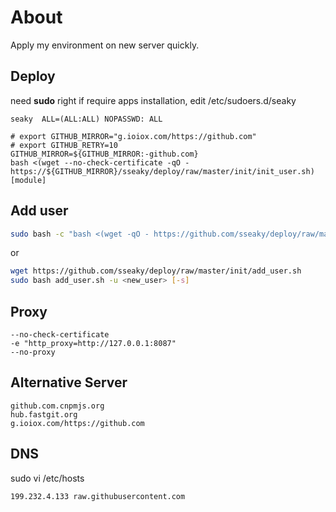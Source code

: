 # About

Apply my environment on new server quickly.



## Deploy

need **sudo** right if require apps installation, edit /etc/sudoers.d/seaky

`seaky  ALL=(ALL:ALL) NOPASSWD: ALL`

```
# export GITHUB_MIRROR="g.ioiox.com/https://github.com"
# export GITHUB_RETRY=10
GITHUB_MIRROR=${GITHUB_MIRROR:-github.com}
bash <(wget --no-check-certificate -qO - https://${GITHUB_MIRROR}/sseaky/deploy/raw/master/init/init_user.sh) [module]
```



## Add user
```bash
sudo bash -c "bash <(wget -qO - https://github.com/sseaky/deploy/raw/master/init/add_user.sh) -u <new_user> [-s]"
```
or

```bash
wget https://github.com/sseaky/deploy/raw/master/init/add_user.sh
sudo bash add_user.sh -u <new_user> [-s]
```



## Proxy

```
--no-check-certificate 
-e "http_proxy=http://127.0.0.1:8087"
--no-proxy
```



## Alternative Server

```
github.com.cnpmjs.org
hub.fastgit.org
g.ioiox.com/https://github.com
```



## DNS

sudo vi /etc/hosts

```
199.232.4.133 raw.githubusercontent.com
```

